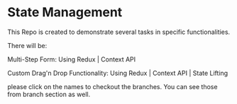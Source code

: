 # State Management

This Repo is created to demonstrate several tasks in specific functionalities.

There will be:

Multi-Step Form: Using Redux | Context API

Custom Drag'n Drop Functionality: Using Redux | Context API | State Lifting

please click on the names to checkout the branches. You can see those from branch section as well.
